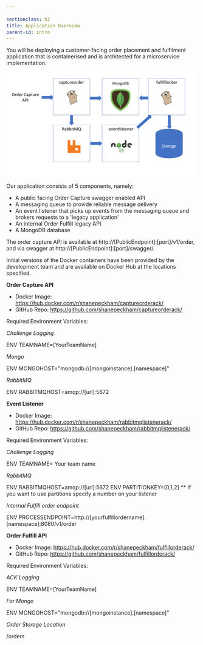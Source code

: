 ```yaml
---

sectionclass: h2
title: Application Overview
parent-id: intro
---
```



You will be deploying a customer-facing order placement and fulfilment application that is containerised and is architected for a microservice implementation.

![](media/302a7509f056cd57093c7a3de32dbb04.png)

Our application consists of 5 components, namely: 
* A public facing Order Capture swagger enabled API
* A messaging queue to provide reliable message delivery
* An event listener that picks up events from the messaging queue and brokers requests to a 'legacy application'
* An internal Order Fulfill legacy API.
* A MongoDB database

The order capture API is available at  http://[PublicEndpoint]:[port]/v1/order, and via swagger at http://[PublicEndpoint]:[port]/swagger/.

Initial versions of the Docker containers have been provided by the development team and are available on Docker Hub at the locations specified. 

**Order Capture API**
- Docker Image: <https://hub.docker.com/r/shanepeckham/captureorderack/>
- GitHub Repo: <https://github.com/shanepeckham/captureorderack/>

Required Environment Variables:

*Challenge Logging*

ENV TEAMNAME=[YourTeamName]

*Mongo*

ENV MONGOHOST="mongodb://[mongoinstance].[namespace]"

*RabbitMQ*

ENV RABBITMQHOST=amqp://[url]:5672

**Event Listener**
- Docker Image: <https://hub.docker.com/r/shanepeckham/rabbitmqlistenerack/>
- GitHub Repo: <https://github.com/shanepeckham/rabbitmqlistenerack/> 

Required Environment Variables:

*Challenge Logging*

ENV TEAMNAME= Your team name

*RabbitMQ*

ENV RABBITMQHOST=amqp://[url]:5672
ENV PARTITIONKEY=[0,1,2] ** If you want to use partitions specify a number on your listener

*Internal Fulfill order endpoint*

ENV PROCESSENDPOINT=http://[yourfulfillordername].[namespace]:8080/v1/order

**Order Fulfill API**
- Docker Image: <https://hub.docker.com/r/shanepeckham/fulfillorderack/>
- GitHub Repo: <https://github.com/shanepeckham/fulfillorderack/>

Required Environment Variables:

*ACK Logging*

ENV TEAMNAME=[YourTeamName]

*For Mongo*

ENV MONGOHOST="mongodb://[mongoinstance].[namespace]"

*Order Storage Location*

/orders
